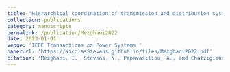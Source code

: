 ```yaml
---
title: "Hierarchical coordination of transmission and distribution system operations in European balancing markets"
collection: publications
category: manuscripts
permalink: /publication/Mezghani2022
date: 2023-01-01
venue: 'IEEE Transactions on Power Systems '
paperurl: 'https://NicolasStevens.github.io/files/Mezghani2022.pdf'
citation: 'Mezghani, I., Stevens, N., Papavasiliou, A., and Chatzigiannis, D. I. (2023). Hierarchical coordination of transmission and distribution system operations in European balancing markets. IEEE Transactions on Power Systems 38 (5), 3990-4002.'
---
```

